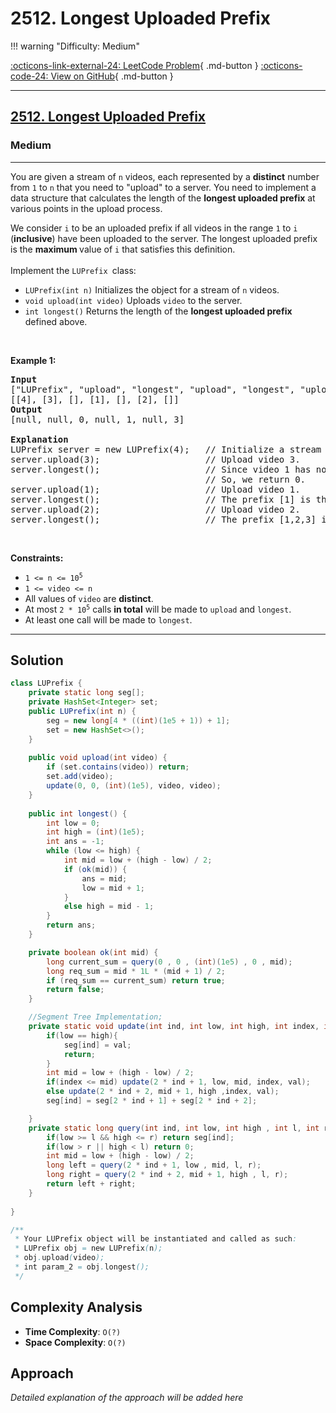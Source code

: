 # 2512. Longest Uploaded Prefix

!!! warning "Difficulty: Medium"

[:octicons-link-external-24: LeetCode Problem](https://leetcode.com/problems/longest-uploaded-prefix/){ .md-button }
[:octicons-code-24: View on GitHub](https://github.com/RAJ8664/Leetcode/tree/master/2512-longest-uploaded-prefix){ .md-button }

---

<h2><a href="https://leetcode.com/problems/longest-uploaded-prefix">2512. Longest Uploaded Prefix</a></h2><h3>Medium</h3><hr><p>You are given a stream of <code>n</code> videos, each represented by a <strong>distinct</strong> number from <code>1</code> to <code>n</code> that you need to &quot;upload&quot; to a server. You need to implement a data structure that calculates the length of the <strong>longest uploaded prefix</strong> at various points in the upload process.</p>

<p>We consider <code>i</code> to be an uploaded prefix if all videos in the range <code>1</code> to <code>i</code> (<strong>inclusive</strong>) have been uploaded to the server. The longest uploaded prefix is the <strong>maximum </strong>value of <code>i</code> that satisfies this definition.<br />
<br />
Implement the <code>LUPrefix </code>class:</p>

<ul>
	<li><code>LUPrefix(int n)</code> Initializes the object for a stream of <code>n</code> videos.</li>
	<li><code>void upload(int video)</code> Uploads <code>video</code> to the server.</li>
	<li><code>int longest()</code> Returns the length of the <strong>longest uploaded prefix</strong> defined above.</li>
</ul>

<p>&nbsp;</p>
<p><strong class="example">Example 1:</strong></p>

<pre>
<strong>Input</strong>
[&quot;LUPrefix&quot;, &quot;upload&quot;, &quot;longest&quot;, &quot;upload&quot;, &quot;longest&quot;, &quot;upload&quot;, &quot;longest&quot;]
[[4], [3], [], [1], [], [2], []]
<strong>Output</strong>
[null, null, 0, null, 1, null, 3]

<strong>Explanation</strong>
LUPrefix server = new LUPrefix(4);   // Initialize a stream of 4 videos.
server.upload(3);                    // Upload video 3.
server.longest();                    // Since video 1 has not been uploaded yet, there is no prefix.
                                     // So, we return 0.
server.upload(1);                    // Upload video 1.
server.longest();                    // The prefix [1] is the longest uploaded prefix, so we return 1.
server.upload(2);                    // Upload video 2.
server.longest();                    // The prefix [1,2,3] is the longest uploaded prefix, so we return 3.
</pre>

<p>&nbsp;</p>
<p><strong>Constraints:</strong></p>

<ul>
	<li><code>1 &lt;= n &lt;= 10<sup>5</sup></code></li>
	<li><code>1 &lt;= video &lt;= n</code></li>
	<li>All values of <code>video</code> are <strong>distinct</strong>.</li>
	<li>At most <code>2 * 10<sup>5</sup></code> calls <strong>in total</strong> will be made to <code>upload</code> and <code>longest</code>.</li>
	<li>At least one call will be made to <code>longest</code>.</li>
</ul>


---

## Solution

```java
class LUPrefix {
    private static long seg[];
    private HashSet<Integer> set;
    public LUPrefix(int n) {
        seg = new long[4 * ((int)(1e5 + 1)) + 1];
        set = new HashSet<>();
    }
    
    public void upload(int video) {
        if (set.contains(video)) return;
        set.add(video);
        update(0, 0, (int)(1e5), video, video);
    }
    
    public int longest() {
        int low = 0;
        int high = (int)(1e5);
        int ans = -1;
        while (low <= high) {
            int mid = low + (high - low) / 2;
            if (ok(mid)) {
                ans = mid;
                low = mid + 1;
            }
            else high = mid - 1;
        }
        return ans;
    }

    private boolean ok(int mid) {
        long current_sum = query(0 , 0 , (int)(1e5) , 0 , mid);
        long req_sum = mid * 1L * (mid + 1) / 2;
        if (req_sum == current_sum) return true;
        return false;
    }

    //Segment Tree Implementation;
    private static void update(int ind, int low, int high, int index, int val){
        if(low == high){
            seg[ind] = val;
            return;
        }
        int mid = low + (high - low) / 2;
        if(index <= mid) update(2 * ind + 1, low, mid, index, val);
        else update(2 * ind + 2, mid + 1, high ,index, val);
        seg[ind] = seg[2 * ind + 1] + seg[2 * ind + 2];

    }
    private static long query(int ind, int low, int high , int l, int r){
        if(low >= l && high <= r) return seg[ind];
        if(low > r || high < l) return 0;
        int mid = low + (high - low) / 2;
        long left = query(2 * ind + 1, low , mid, l, r);
        long right = query(2 * ind + 2, mid + 1, high , l, r);
        return left + right;
    }
    
}

/**
 * Your LUPrefix object will be instantiated and called as such:
 * LUPrefix obj = new LUPrefix(n);
 * obj.upload(video);
 * int param_2 = obj.longest();
 */
```

## Complexity Analysis

- **Time Complexity**: `O(?)`
- **Space Complexity**: `O(?)`

## Approach

*Detailed explanation of the approach will be added here*

